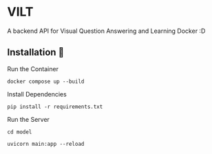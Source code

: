 # VILT
A backend API for Visual Question Answering and Learning Docker :D

## Installation 🔧

Run the Container

```
docker compose up --build
```

Install Dependencies
```
pip install -r requirements.txt
```

Run the Server
```
cd model
```
```
uvicorn main:app --reload
```
